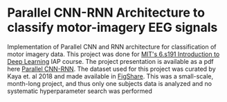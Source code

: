 # Parallel CNN-RNN Architecture to classify motor-imagery EEG signals
Implementation of Parallel CNN and RNN architecture for classification of motor imagery data. This project was done for [MIT's 6.s191 Introduction to Deep Learning](http://introtodeeplearning.com/) IAP course. The project presentation is available as a pdf here [Parallel CNN-RNN](https://github.com/nelsonalbertohj/ParallelCNN-RNN/blob/main/CNN%20RNN%20Brain-Computer%20Interface%20PDF%20Presentation.pdf). The dataset used for this project was curated by Kaya et. al 2018 and made available in [FigShare](https://figshare.com/collections/A_large_electroencephalographic_motor_imagery_dataset_for_electroencephalographic_brain_computer_interfaces/3917698). This was a small-scale, month-long project, and thus only one subjects data is analyzed and no systematic hyperparameter search was performed
